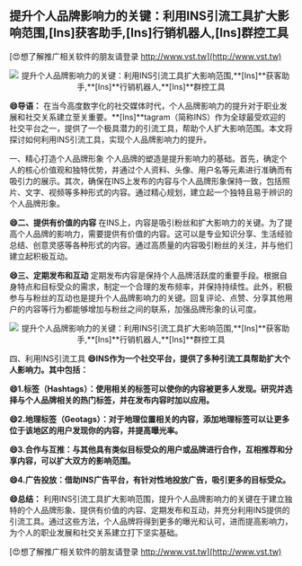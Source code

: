 ## **提升个人品牌影响力的关键：利用INS引流工具扩大影响范围,**[Ins]**获客助手,**[Ins]**行销机器人,**[Ins]**群控工具**

[😍想了解推广相关软件的朋友请登录 http://www.vst.tw](http://www.vst.tw)

 <center><img src="https://vst.tw/MP4/tuiguang/png/1.png" alt="提升个人品牌影响力的关键：利用INS引流工具扩大影响范围,**[Ins]**获客助手,**[Ins]**行销机器人,**[Ins]**群控工具"></center>

**😄导语：**
在当今高度数字化的社交媒体时代，个人品牌影响力的提升对于职业发展和社交关系建立至关重要。**[Ins]**tagram（简称INS）作为全球最受欢迎的社交平台之一，提供了一个极具潜力的引流工具，帮助个人扩大影响范围。本文将探讨如何利用INS引流工具，实现个人品牌影响力的提升。

一、精心打造个人品牌形象
个人品牌的塑造是提升影响力的基础。首先，确定个人的核心价值观和独特优势，并通过个人资料、头像、用户名等元素进行准确而有吸引力的展示。其次，确保在INS上发布的内容与个人品牌形象保持一致，包括照片、文字、视频等多种形式的内容。通过精心规划，建立起一个独特且易于辨识的个人品牌形象。

**😄二、提供有价值的内容**
在INS上，内容是吸引粉丝和扩大影响力的关键。为了提高个人品牌的影响力，需要提供有价值的内容。这可以是专业知识分享、生活经验总结、创意灵感等各种形式的内容。通过高质量的内容吸引粉丝的关注，并与他们建立起积极互动。

**😄三、定期发布和互动**
定期发布内容是保持个人品牌活跃度的重要手段。根据自身特点和目标受众的需求，制定一个合理的发布频率，并保持持续性。此外，积极参与与粉丝的互动也是提升个人品牌影响力的关键。回复评论、点赞、分享其他用户的内容等行为都能够增加与粉丝之间的联系，加强品牌形象的认可度。

 <center><img src="https://vst.tw/MP4/tuiguang/png/3.png" alt="提升个人品牌影响力的关键：利用INS引流工具扩大影响范围,**[Ins]**获客助手,**[Ins]**行销机器人,**[Ins]**群控工具"></center>

四、利用INS引流工具
**😄INS作为一个社交平台，提供了多种引流工具帮助扩大个人影响力。其中包括：**

**😄1.标签（Hashtags）：使用相关的标签可以使你的内容被更多人发现。研究并选择与个人品牌相关的热门标签，并在发布内容时加以应用。**

**😄2.地理标签（Geotags）：对于地理位置相关的内容，添加地理标签可以让更多位于该地区的用户发现你的内容，并提高曝光率。**

**😄3.合作与互推：与其他具有类似目标受众的用户或品牌进行合作，互相推荐和分享内容，可以扩大双方的影响范围。**

**😄4.广告投放：借助INS广告平台，有针对性地投放广告，吸引更多的目标受众。**

**😄总结：**
利用INS引流工具扩大影响范围，提升个人品牌影响力的关键在于建立独特的个人品牌形象、提供有价值的内容、定期发布和互动，并充分利用INS提供的引流工具。通过这些方法，个人品牌将得到更多的曝光和认可，进而提高影响力，为个人的职业发展和社交关系建立打下坚实基础。

[😍想了解推广相关软件的朋友请登录 http://www.vst.tw](http://www.vst.tw)



